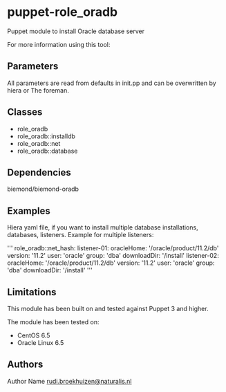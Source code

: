 puppet-role_oradb
===================

Puppet module to install Oracle database server

For more information using this tool: 

Parameters
-------------
All parameters are read from defaults in init.pp and can be overwritten by hiera or The foreman.

Classes
-------------
- role_oradb
- role_oradb::installdb
- role_oradb::net
- role_oradb::database

Dependencies
-------------
biemond/biemond-oradb

Examples
-------------
Hiera yaml file, if you want to install multiple database installations, databases, listeners. Example for multiple listeners:

'''
role_oradb::net_hash:
  listener-01:
    oracleHome: '/oracle/product/11.2/db'
    version: '11.2'
    user: 'oracle'
    group: 'dba'
    downloadDir: '/install'
  listener-02:
    oracleHome: '/oracle/product/11.2/db'
    version: '11.2'
    user: 'oracle'
    group: 'dba'
    downloadDir: '/install'
'''

Limitations
-------------
This module has been built on and tested against Puppet 3 and higher.

The module has been tested on:
- CentOS 6.5
- Oracle Linux 6.5

Authors
-------------
Author Name rudi.broekhuizen@naturalis.nl

